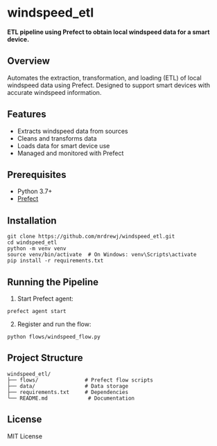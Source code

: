 # windspeed_etl

**ETL pipeline using Prefect to obtain local windspeed data for a smart device.**

## Overview

Automates the extraction, transformation, and loading (ETL) of local windspeed data using Prefect. Designed to support smart devices with accurate windspeed information.

## Features

- Extracts windspeed data from sources
- Cleans and transforms data
- Loads data for smart device use
- Managed and monitored with Prefect

## Prerequisites

- Python 3.7+
- [Prefect](https://www.prefect.io/)

## Installation

```
git clone https://github.com/mrdrewj/windspeed_etl.git
cd windspeed_etl
python -m venv venv
source venv/bin/activate  # On Windows: venv\Scripts\activate
pip install -r requirements.txt
```

## Running the Pipeline

1. Start Prefect agent:

```
prefect agent start
```

2. Register and run the flow:

```
python flows/windspeed_flow.py
```

## Project Structure

```
windspeed_etl/
├── flows/               # Prefect flow scripts
├── data/                # Data storage
├── requirements.txt     # Dependencies
└── README.md             # Documentation
```

## License

MIT License
